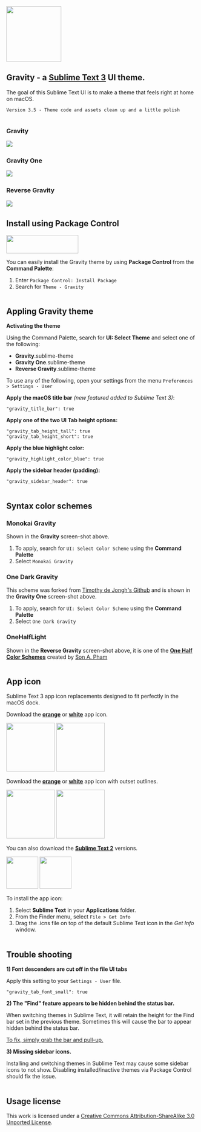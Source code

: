 <img src="https://yonnetti-sublime.s3.amazonaws.com/gravity/icons/gravity-logo%402x.png" width="145" height="146">

## Gravity - a [Sublime Text 3](http://www.sublimetext.com/3) UI theme.

The goal of this Sublime Text UI is to make a theme that feels right at home on macOS.

`Version 3.5 - Theme code and assets clean up and a little polish`

<img src="https://yonnetti-sublime.s3.amazonaws.com/gravity/spacer.png" width="1" height="1">


### Gravity

<img src="https://s3.amazonaws.com/yonnetti-sublime/gravity/screen-shots/gravity-3.5.jpg">

<img src="https://yonnetti-sublime.s3.amazonaws.com/gravity/spacer.png" width="1" height="1">


### Gravity One

<img src="https://s3.amazonaws.com/yonnetti-sublime/gravity/screen-shots/gravity-one-3.5.jpg">

<img src="https://yonnetti-sublime.s3.amazonaws.com/gravity/spacer.png" width="1" height="1">


### Reverse Gravity

<img src="https://s3.amazonaws.com/yonnetti-sublime/gravity/screen-shots/reverse-gravity-3.5.jpg">

<img src="https://yonnetti-sublime.s3.amazonaws.com/gravity/spacer.png" width="1" height="1">


## Install using Package Control

[<img src="https://yonnetti-sublime.s3.amazonaws.com/gravity/icons/package-control-horizontal%402x.png" width="190" height="48">](https://packagecontrol.io/packages/Theme%20-%20Gravity)

You can easily install the Gravity theme by using **Package Control** from the **Command Palette**:

1. Enter `Package Control: Install Package`
2. Search for `Theme - Gravity`

<img src="https://yonnetti-sublime.s3.amazonaws.com/gravity/spacer.png" width="1" height="1">

## Appling Gravity theme


**Activating the theme**

Using the Command Palette, search for **UI: Select Theme** and select one of the following:

- **Gravity**.sublime-theme
- **Gravity One**.sublime-theme
- **Reverse Gravity**.sublime-theme

To use any of the following, open your settings from the menu `Preferences > Settings - User`

**Apply the macOS title bar** _(new featured added to Sublime Text 3)_:

```
"gravity_title_bar": true
```

**Apply one of the two UI Tab height options:**

```
"gravity_tab_height_tall": true
"gravity_tab_height_short": true
```

**Apply the blue highlight color:**

```
"gravity_highlight_color_blue": true
```

**Apply the sidebar header (padding):**

```
"gravity_sidebar_header": true
```

<img src="https://yonnetti-sublime.s3.amazonaws.com/gravity/spacer.png" width="1" height="1">

## Syntax color schemes

### Monokai Gravity

Shown in the **Gravity** screen-shot above.

1. To apply, search for `UI: Select Color Scheme` using the **Command Palette**
2. Select `Monokai Gravity`


### One Dark Gravity

This scheme was forked from [Timothy de Jongh's Github](https://github.com/IceTimux/one-dark-sublime-text-3-color-scheme) and is shown in the **Gravity One** screen-shot above.

1. To apply, search for `UI: Select Color Scheme` using the **Command Palette**
2. Select `One Dark Gravity`


### OneHalfLight

Shown in the **Reverse Gravity** screen-shot above, it is one of the **[One Half Color Schemes](https://packagecontrol.io/packages/One%20Half%20Color%20Schemes)** created by [Son A. Pham](https://github.com/sonph)

<img src="https://yonnetti-sublime.s3.amazonaws.com/gravity/spacer.png" width="1" height="1">

## App icon

Sublime Text 3 app icon replacements designed to fit perfectly in the macOS dock.

Download the **[orange](http://bit.ly/2MEfvu3)** or **[white](http://bit.ly/2MCcwCy)** app icon.

[<img src="https://s3.amazonaws.com/yonnetti-sublime/gravity/icons/sublimetext-3-orange.png" width="128" height="128">](http://bit.ly/2MEfvu3)
[<img src="https://s3.amazonaws.com/yonnetti-sublime/gravity/icons/sublimetext-3-white.png" width="128" height="128">](http://bit.ly/2MCcwCy)

Download the **[orange](http://bit.ly/2lPe8gN)** or **[white](http://bit.ly/2tQ0aQp)** app icon with outset outlines.

[<img src="https://s3.amazonaws.com/yonnetti-sublime/gravity/icons/sublimetext-3-orange-outline.png" width="128" height="128">](http://bit.ly/2lPe8gN)
[<img src="https://s3.amazonaws.com/yonnetti-sublime/gravity/icons/sublimetext-3-white-outline.png" width="128" height="128">](http://bit.ly/2tQ0aQp)

You can also download the **[Sublime Text 2](http://bit.ly/1s1CbKG)** versions.

[<img src="https://s3.amazonaws.com/yonnetti-sublime/gravity/icons/app-icon-orange-101.png" width="84" height="84">](http://bit.ly/1s1CbKG)
[<img src="https://s3.amazonaws.com/yonnetti-sublime/gravity/icons/app-icon-white-101.png" width="84" height="84">](http://bit.ly/1s1CbKG)

To install the app icon:

1. Select **Sublime Text** in your **Applications** folder.
2. From the Finder menu, select `File > Get Info`
3. Drag the .icns file on top of the default Sublime Text icon in the _Get Info_ window.

<img src="https://yonnetti-sublime.s3.amazonaws.com/gravity/spacer.png" width="1" height="1">

## Trouble shooting

**1) Font descenders are cut off in the file UI tabs**

Apply this setting to your `Settings - User` file.

```
"gravity_tab_font_small": true
```

**2) The "Find" feature appears to be hidden behind the status bar.**

When switching themes in Sublime Text, it will retain the height for the Find bar set in the previous theme. Sometimes this will cause the bar to appear hidden behind the status bar.

[To fix, simply grab the bar and pull-up.](https://github.com/frankyonnetti/gravity-sublime-theme/wiki/Theme-Trouble-Shooting)

**3) Missing sidebar icons.**

Installing and switching themes in Sublime Text may cause some sidebar icons to not show. Disabling installed/inactive themes via Package Control should fix the issue.

<img src="https://yonnetti-sublime.s3.amazonaws.com/gravity/spacer.png" width="1" height="1">

## Usage license

This work is licensed under a [Creative Commons Attribution-ShareAlike 3.0 Unported License](http://creativecommons.org/licenses/by-sa/3.0/).


